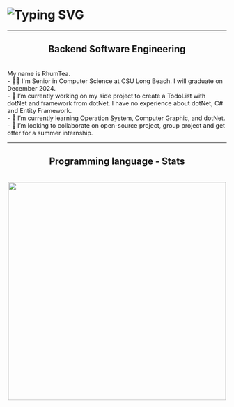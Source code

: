 <h1 href="https://git.io/typing-svg"><img src="https://readme-typing-svg.herokuapp.com?font=Fira+Code&pause=1000&random=false&width=435&lines=Hello%2C+my+name+is+RhumTea.;Welcome+to+my+GitHub!" alt="Typing SVG" />
</h1>

<hr/>

<h2 align="center" >Backend Software Engineering</h2>

<br/>

<div align="left">
My name is RhumTea.<br>
- 👨‍🎓 I'm Senior in Computer Science at CSU Long Beach. I will graduate on December 2024.<br>
- 🔭 I’m currently working on my side project to create a TodoList with dotNet and framework from dotNet. I have no experience about dotNet, C# and Entity Framework.<br>
- 🌱 I’m currently learning Operation System, Computer Graphic, and dotNet.<br> 
- 👯 I’m looking to collaborate on open-source project, group project and get offer for a summer internship.<br>
</div>

<hr/>

<div align="center">
    <h2 align="center">Programming language - Stats</h2>
    <br/>
    <img align="center" width="500" src="https://github-readme-stats.vercel.app/api/top-langs/?username=rhumtea&layout=donut" />
</div>